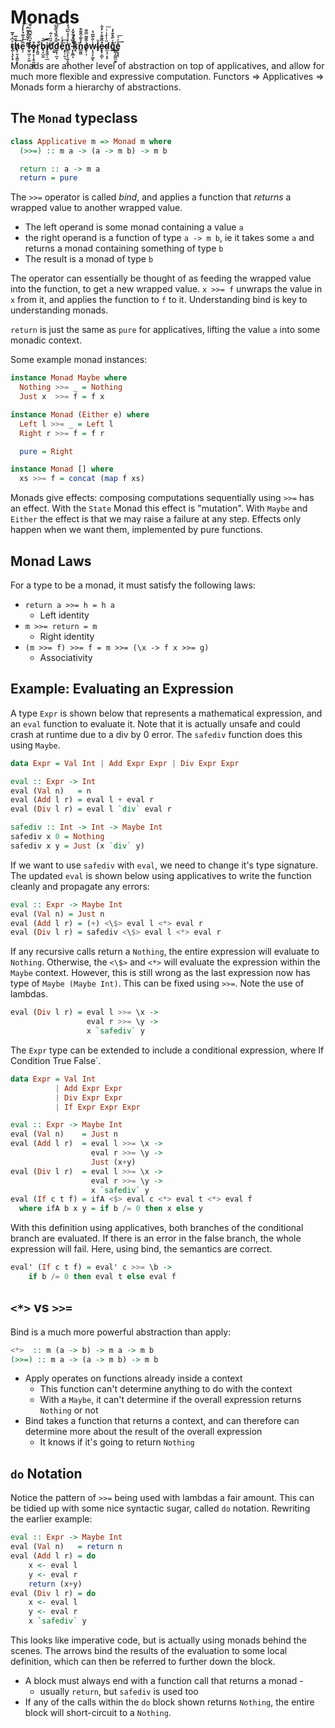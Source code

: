 # Monads

**ṱ̴̹͙̗̣̙ͮ͆͑̊̅h̸̢͔͍̘̭͍̞̹̀ͣ̅͢e̖̠ͫ̒ͦ̅̉̓̓́͟͞ ͑ͥ̌̀̉̐̂͏͚̤͜f͚͔͖̠̣͚ͤ͆ͦ͂͆̄ͥ͌o̶̡̡̝͎͎̥͖̰̭̠̊r̗̯͈̀̚b̢͙̺͚̅͝i̸̡̱̯͔̠̲̿dͧ̈ͭ̑҉͎̮d̆̓̂̏̉̏͌͆̚͝͏̺͓̜̪͓e̎ͯͨ͢҉͙̠͕͍͉n͇̼̞̙͕̮̣͈͓ͨ͐͛̽ͣ̏͆́̓ ̵ͧ̏ͤ͋̌̒͘҉̞̞̱̲͓k͔̂ͪͦ́̀͗͘n͇̰͖̓ͦ͂̇̂͌̐ȯ̸̥͔̩͒̋͂̿͌w̞̟͔̙͇̾͋̅̅̔ͅlͧ͏͎̣̲̖̥ẻ̴̢̢͎̻̹̑͂̆̽ͮ̓͋d̴̪͉̜͓̗̈ͭ̓ͥͥ͞g͊̾̋̊͊̓͑҉͏̭͇̝̰̲̤̫̥e͈̝̖̖̾ͬ̍͢͞**

Monads are another level of abstraction on top of applicatives, and allow for much more flexible and expressive computation. Functors => Applicatives => Monads form a hierarchy of abstractions.

## The `Monad` typeclass

```haskell
class Applicative m => Monad m where
  (>>=) :: m a -> (a -> m b) -> m b

  return :: a -> m a
  return = pure
```

The `>>=` operator is called _bind_, and applies a function that _returns_ a wrapped value to another wrapped value.

- The left operand is some monad containing a value `a`
- the right operand is a function of type `a -> m b`, ie it takes some `a` and returns a monad containing something of type `b`
- The result is a monad of type `b`

The operator can essentially be thought of as feeding the wrapped value into the function, to get a new wrapped value. `x >>= f` unwraps the value in `x` from it, and applies the function to `f` to it. Understanding bind is key to understanding monads.

`return` is just the same as `pure` for applicatives, lifting the value `a` into some monadic context.

Some example monad instances:

```haskell
instance Monad Maybe where
  Nothing >>= _ = Nothing
  Just x  >>= f = f x

instance Monad (Either e) where
  Left l >>= _ = Left l
  Right r >>= f = f r

  pure = Right

instance Monad [] where
  xs >>= f = concat (map f xs)
```

Monads give effects: composing computations sequentially using `>>=` has an effect. With the `State` Monad this effect is "mutation". With `Maybe` and `Either` the effect is that we may raise a failure at any step. Effects only happen when we want them, implemented by pure functions.

## Monad Laws

For a type to be a monad, it must satisfy the following laws:

- `return a >>= h = h a`
  - Left identity
- `m >>= return = m`
  - Right identity
- `(m >>= f) >>= f = m >>= (\x -> f x >>= g)`
  - Associativity

## Example: Evaluating an Expression

A type `Expr` is shown below that represents a mathematical expression, and an `eval` function to evaluate it. Note that it is actually unsafe and could crash at runtime due to a div by 0 error. The `safediv` function does this using `Maybe`.

```haskell
data Expr = Val Int | Add Expr Expr | Div Expr Expr

eval :: Expr -> Int
eval (Val n)   = n
eval (Add l r) = eval l + eval r
eval (Div l r) = eval l `div` eval r

safediv :: Int -> Int -> Maybe Int
safediv x 0 = Nothing
safediv x y = Just (x `div` y)
```

If we want to use `safediv` with `eval`, we need to change it's type signature. The updated `eval` is shown below using applicatives to write the function cleanly and propagate any errors:

```haskell
eval :: Expr -> Maybe Int
eval (Val n) = Just n
eval (Add l r) = (+) <\$> eval l <*> eval r
eval (Div l r) = safediv <\$> eval l <*> eval r
```

If any recursive calls return a `Nothing`, the entire expression will evaluate to `Nothing`. Otherwise, the `<\$>` and `<*>` will evaluate the expression within the `Maybe` context. However, this is still wrong as the last expression now has type of `Maybe (Maybe Int)`. This can be fixed using `>>=`. Note the use of lambdas.

```haskell
eval (Div l r) = eval l >>= \x ->
                 eval r >>= \y ->
                 x `safediv` y
```

The `Expr` type can be extended to include a conditional expression, where If Condition True False`.

```haskell
data Expr = Val Int
          | Add Expr Expr
          | Div Expr Expr
          | If Expr Expr Expr

eval :: Expr -> Maybe Int
eval (Val n)    = Just n
eval (Add l r)  = eval l >>= \x ->
                  eval r >>= \y ->
                  Just (x+y)
eval (Div l r)  = eval l >>= \x ->
                  eval r >>= \y ->
                  x `safediv` y
eval (If c t f) = ifA <$> eval c <*> eval t <*> eval f
  where ifA b x y = if b /= 0 then x else y
```

With this definition using applicatives, both branches of the conditional branch are evaluated. If there is an error in the false branch, the whole expression will fail. Here, using bind, the semantics are correct.

```haskell
eval' (If c t f) = eval' c >>= \b ->
    if b /= 0 then eval t else eval f
```

## `<*>` vs `>>=`

Bind is a much more powerful abstraction than apply:

```haskell
<*>  :: m (a -> b) -> m a -> m b
(>>=) :: m a -> (a -> m b) -> m b
```

- Apply operates on functions already inside a context
  - This function can't determine anything to do with the context
  - With a `Maybe`, it can't determine if the overall expression returns `Nothing` or not
- Bind takes a function that returns a context, and can therefore can determine more about the result of the overall expression
  - It knows if it's going to return `Nothing`

## `do` Notation

Notice the pattern of `>>=` being used with lambdas a fair amount. This can be tidied up with some nice syntactic sugar, called `do` notation. Rewriting the earlier example:

```haskell
eval :: Expr -> Maybe Int
eval (Val n)   = return n
eval (Add l r) = do
    x <- eval l
    y <- eval r
    return (x+y)
eval (Div l r) = do
    x <- eval l
    y <- eval r
    x `safediv` y
```

This looks like imperative code, but is actually using monads behind the scenes. The arrows bind the results of the evaluation to some local definition, which can then be referred to further down the block.

- A block must always end with a function call that returns a monad -
  - usually `return`, but `safediv` is used too
- If any of the calls within the `do` block shown returns `Nothing`, the entire block will short-circuit to a `Nothing`.
